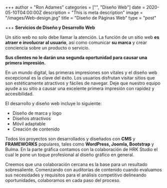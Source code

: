 +++
author = "Ron Adames"
categories = ["", "Diseño Web"]
date = 2020-05-10T04:00:00Z
description = "This is meta description"
image = "/images/Web-design.jpg"
title = "Diseño de Páginas Web"
type = "post"

+++
**Servicios de Diseño y Desarrollo Web**

Un sitio web no solo debe llamar la atención. La función de un sitio web **es atraer e involucrar al usuario**, así como comunicar **su marca** y crear conciencia sobre un producto o servicio.

**Sus clientes no le darán una segunda oportunidad para causar una primera impresión.**

En un mundo digital, las primeras impresiones son vitales y el diseño web excepcional es la clave del éxito. Los usuarios disfrutan visitar sitios que son estéticamente atractivos y fáciles de navegar. Deje que nuestro equipo ayude a su sitio a causar una excelente primera impresión con rapidez y accesibilidad.

El desarrollo y diseño web incluye lo siguiente:

* Diseño de marca y logo
* Diseños atractivos
* Móvil adaptable
* Creación de contenido

Todos los proyectos son desarrollados y diseñados con **CMS** y **FRAMEWORKS** populares, tales como **WordPress, Joomla, Bootstrap** y Bulma. En la parte gráfica contamos con la colaboración de HRK Studio el cual le pone un toque profesional al diseño gráfico en general.

Creemos que una colaboración cercana es la base para un resultado sobresaliente. Comenzando con auditorías de contenido cuando evaluamos sus necesidades y requisitos para el análisis competitivo delineando oportunidades, colaboramos en cada paso del proceso.